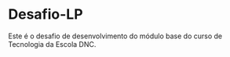 # Desafio-LP
Este é o desafio de desenvolvimento do módulo base do curso de Tecnologia da Escola DNC.

